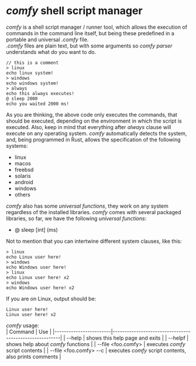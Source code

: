# *comfy* shell script manager
*comfy* is a shell script manager / runner tool, which allows the execution of commands in the command line itself, but being these predefined in a portable and universal *.comfy* file.  
*.comfy* files are plain text, but with some arguments so *comfy parser* understands what do you want to do.

```
// this is a comment
> linux
echo linux system!
> windows
echo windows system!
> always
echo this always executes!
@ sleep 2000
echo you waited 2000 ms!
```
As you are thinking, the above code only executes the commands, that should be executed, depending on the environment in which the script is executed. Also, keep in mind that everything after *always* clause will execute on any operating system. *comfy* automatically detects the system, and, being programmed in Rust, allows the specification of the following systems:
- linux
- macos
- freebsd
- solaris
- android
- windows
- others

*comfy* also has some *universal functions*, they work on any system regardless of the installed libraries. *comfy* comes with several packaged libraries, so far, we have the following *universal functions*:
- @ sleep [int] (ms)

Not to mention that you can intertwine different system clauses, like this:
```
> linux
echo Linux user here!
> windows
echo Windows user here!
> linux
echo Linux user here! x2
> windows
echo Windows user here! x2
```

If you are on Linux, output should be:
```
Linux user here!
Linux user here! x2
```

*comfy* usage:  
| Command                | Use                                                    |
|------------------------|--------------------------------------------------------|
| --help                 | shows this help page and exits                         |
| --helpf                | shows help about *comfy* functions                     |
| --file <foo.comfy>     | executes *comfy* script contents                       |
| --file <foo.comfy> --c | executes *comfy* script contents, also prints comments |